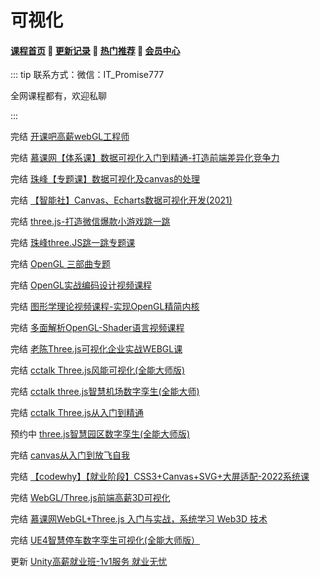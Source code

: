 # 可视化

#### [**课程首页**](../../README.md) 💖 [**更新记录**](./gxjl-2023.md) 💖 [**热门推荐**](./rmtj.md) 💖 [**会员中心**](./vip.md)

::: tip
联系方式：微信：IT_Promise777

全网课程都有，欢迎私聊

 

:::

完结 [开课吧高薪webGL工程师](https://www.kaikeba.com/course/vip/255)

完结 [慕课网【体系课】数据可视化入门到精通-打造前端差异化竞争力](https://coding.imooc.com/class/445.html?mc_marking=60e5294c605a87b2af7257d06f70505e&mc_channel=syb7)

完结 [珠峰【专题课】数据可视化及canvas的处理](http://www.javascriptpeixun.cn/course/2119)

完结 [【智能社】Canvas、Echarts数据可视化开发(2021)](https://ke.qq.com/course/3582423)

完结 [three.js-打造微信爆款小游戏跳一跳](https://coding.imooc.com/class/282.html)

完结 [珠峰three.JS跳一跳专题课](http://www.javascriptpeixun.cn/goods/show/41)

完结 [OpenGL 三部曲专题](https://edu.51cto.com/topic/1199.html)

完结 [OpenGL实战编码设计视频课程](https://edu.51cto.com/topic/1199.html)

完结 [图形学理论视频课程-实现OpenGL精简内核](https://edu.51cto.com/course/8339.html)

完结 [多面解析OpenGL-Shader语言视频课程](https://edu.51cto.com/course/10726.html)

完结 [老陈Three.js可视化企业实战WEBGL课](https://study.163.com/course/introduction.htm?courseId=1212491801)

完结 [cctalk Three.js风能可视化(全能大师版)](https://www.cctalk.com/m/group/90244646)

完结 [cctalk three.js智慧机场数字孪生(全能大师)](https://www.cctalk.com/m/group/90399402)

完结 [cctalk Three.js从入门到精通](https://www.cctalk.com/m/group/90399566)

预约中 [three.js智慧园区数字孪生(全能大师版)](https://www.cctalk.com/m/group/90382786)

完结 [canvas从入门到放飞自我](https://appwhrkrsz84443.h5.xiaoeknow.com/v1/goods/goods_detail/p_62a6c23fe4b01c509abd5cb7?type=3)

完结 [【codewhy】【就业阶段】CSS3+Canvas+SVG+大屏适配-2022系统课](https://ke.qq.com/course/5066569)

完结 [WebGL/Three.js前端高薪3D可视化](WebGL/Three.js前端高薪3D可视化)

完结 [慕课网WebGL+Three.js 入门与实战，系统学习 Web3D 技术](https://coding.imooc.com/class/622.html?mc_marking=bb86c9071ed9b7cf12612a2a85203372&mc_channel=hk)

完结 [UE4智慧停车数字孪生可视化(全能大师版）](https://www.cctalk.com/m/group/90345576)

更新 [Unity高薪就业班-1v1服务 就业无忧](https://www.sikiedu.com/classroom/16/introduction)
